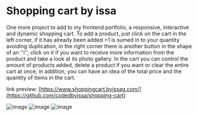 # Shopping cart by issa
One more project to add to my frontend portfolio, a responsive, interactive and dynamic shopping cart. To add a product, just click on the cart in the left corner, if it has already been added +1 is sumed in to your quantity avoiding duplication, in the right corner there is another button in the shape of an ''i'', click on it if you want to receive more information from the product and take a look at its photo gallery. In the cart you can control the amount of products added, delete a product if you want or clear the entire cart at once, in addition, you can have an idea of the total price and the quantity of items in the cart.

link preview: [https://www.shoppingcart.byissag.com/](https://github.com/codedbyissa/shopping-cart)

![image](https://user-images.githubusercontent.com/71194114/214157890-7388db33-21ef-48da-9ca4-3a6ac38ee3c7.png) ![image](https://user-images.githubusercontent.com/71194114/214158178-72a161bc-22a7-4de2-80ac-0e67fc284a4a.png) ![image](https://user-images.githubusercontent.com/71194114/214158011-af20d2cd-c75a-44e3-8573-c97bdd5698de.png)


